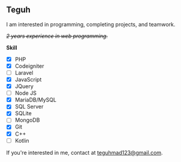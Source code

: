 ## Teguh
I am interested in programming, completing projects, and teamwork.

*~~2 years experience in web programming.~~*

**Skill**
- [X] PHP
- [X] Codeigniter
- [ ] Laravel
- [X] JavaScript
- [X] JQuery
- [ ] Node JS
- [X] MariaDB/MySQL
- [X] SQL Server
- [X] SQLite
- [ ] MongoDB
- [X] Git
- [X] C++
- [ ] Kotlin
  
If you're interested in me, contact at [teguhmad123@gmail.com](mailto:teguhmad123@gmail.com).
